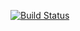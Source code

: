 [![Build Status](https://travis-ci.com/helium/carbon-cli.svg?token=aKFDFjxw98usjj6jrpst&branch=master)](https://travis-ci.com/helium/carbon-cli.svg?token=aKFDFjxw98usjj6jrpst&branch=master)
